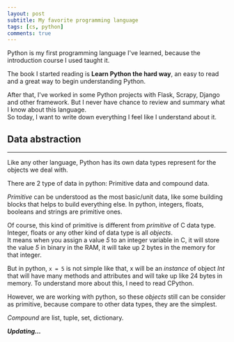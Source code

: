 ```yaml
---
layout: post
subtitle: My favorite programming language
tags: [cs, python]
comments: true
---
```

Python is my first programming language I've learned, because the introduction
course I used taught it.

The book I started reading is **Learn Python the hard way**, an easy to read
and a great way to begin understanding Python.

After that, I've worked in some Python projects with Flask, Scrapy, Django 
and other framework. But I never have chance to review and summary what I know
about this language.   
So today, I want to write down everything I feel like I 
understand about it.

## Data abstraction
___
Like any other language, Python has its own data types represent for the
objects we deal with.

There are 2 type of data in python: Primitive data and compound data.

*Primitive* can be understood as the most basic/unit data, like some building 
blocks that helps to build everything else. In python, integers, floats, 
booleans and strings are primitive ones.

Of course, this kind of primitive is different from *primitive* of C data type.
Integer, floats or any other kind of data type is all *objects*.  
It means when you assign a value *5* to an integer variable in C, it will store
the value *5* in binary in the RAM, it will take up 2 bytes in the memory for
that integer.

But in python, `x = 5` is not simple like that, x will be an *instance* of
object *Int* that will have many methods and attributes and will take up like
24 bytes in memory. To understand more about this, I need to read CPython.

However, we are working with python, so these *objects* still can be consider 
as primitive, because compare to other data types, they are the simplest.

*Compound* are list, tuple, set, dictionary.

**_Updating..._**